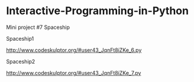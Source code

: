 # Interactive-Programming-in-Python

Mini project #7 Spaceship

Spaceship1

http://www.codeskulptor.org/#user43_JqnFt8iZKe_6.py

Spaceship2

http://www.codeskulptor.org/#user43_JqnFt8iZKe_7.py

